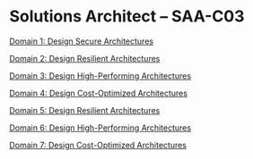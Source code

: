 # Solutions Architect – SAA-C03

<a href="Domain 1/index.md">Domain 1: Design Secure Architectures</a>

<a href="Domain 2/index.md">Domain 2: Design Resilient Architectures</a>

<a href="Domain 3/index.md">Domain 3: Design High-Performing Architectures</a>

<a href="Domain 4/index.md">Domain 4: Design Cost-Optimized Architectures</a>

<a href="Domain 5/index.md">Domain 5: Design Resilient Architectures</a>

<a href="Domain 6/index.md">Domain 6: Design High-Performing Architectures</a>

<a href="Domain 7/index.md">Domain 7: Design Cost-Optimized Architectures</a>